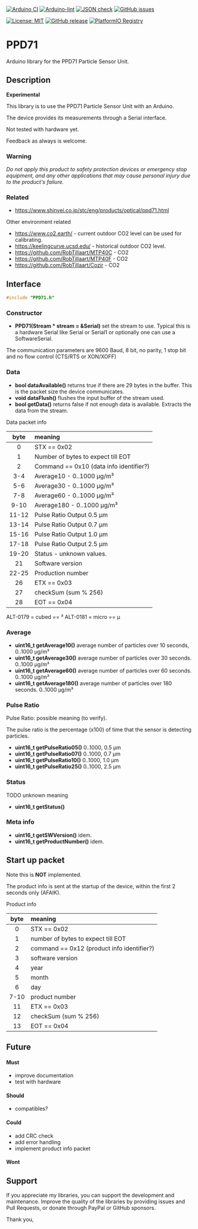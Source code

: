 
[![Arduino CI](https://github.com/RobTillaart/PPD71/workflows/Arduino%20CI/badge.svg)](https://github.com/marketplace/actions/arduino_ci)
[![Arduino-lint](https://github.com/RobTillaart/PPD71/actions/workflows/arduino-lint.yml/badge.svg)](https://github.com/RobTillaart/PPD71/actions/workflows/arduino-lint.yml)
[![JSON check](https://github.com/RobTillaart/PPD71/actions/workflows/jsoncheck.yml/badge.svg)](https://github.com/RobTillaart/PPD71/actions/workflows/jsoncheck.yml)
[![GitHub issues](https://img.shields.io/github/issues/RobTillaart/PPD71.svg)](https://github.com/RobTillaart/PPD71/issues)

[![License: MIT](https://img.shields.io/badge/license-MIT-green.svg)](https://github.com/RobTillaart/PPD71/blob/master/LICENSE)
[![GitHub release](https://img.shields.io/github/release/RobTillaart/PPD71.svg?maxAge=3600)](https://github.com/RobTillaart/PPD71/releases)
[![PlatformIO Registry](https://badges.registry.platformio.org/packages/robtillaart/library/PPD71.svg)](https://registry.platformio.org/libraries/robtillaart/PPD71)


# PPD71

Arduino library for the PPD71 Particle Sensor Unit.


## Description

**Experimental**

This library is to use the PPD71 Particle Sensor Unit with an Arduino.

The device provides its measurements through a Serial interface.

Not tested with hardware yet.

Feedback as always is welcome.


### Warning

_Do not apply this product to safety protection devices or emergency stop equipment, 
and any other applications that may cause personal injury due to the product's failure._


### Related

- https://www.shinyei.co.jp/stc/eng/products/optical/ppd71.html

Other environment related

- https://www.co2.earth/ - current outdoor CO2 level can be used for calibrating.
- https://keelingcurve.ucsd.edu/ - historical outdoor CO2 level.
- https://github.com/RobTillaart/MTP40C - CO2
- https://github.com/RobTillaart/MTP40F - CO2
- https://github.com/RobTillaart/Cozir - CO2


## Interface

```cpp
#include "PPD71.h"
```

### Constructor

- **PPD71(Stream \* stream = &Serial)** set the stream to use. 
Typical this is a hardware Serial like Serial or Serial1 or 
optionally one can use a SoftwareSerial.

The communication parameters are 9600 Baud, 8 bit, no parity,
1 stop bit and no flow control (CTS/RTS or XON/XOFF)


### Data

- **bool dataAvailable()** returns true if there are 29 bytes in the buffer.
This is the packet size the device communicates.
- **void dataFlush()** flushes the input buffer of the stream used.
- **bool getData()** returns false if not enough data is available.
Extracts the data from the stream.

Data packet info

|  byte  |  meaning  |
|:------:|:----------|
|   0    |  STX == 0x02
|   1    |  Number of bytes to expect till EOT
|   2    |  Command == 0x10  (data info identifier?)
|  3-4   |  Average10  - 0..1000 µg/m³
|  5-6   |  Average30  - 0..1000 µg/m³
|  7-8   |  Average60  - 0..1000 µg/m³
|  9-10  |  Average180 - 0..1000 µg/m³
|  11-12 |  Pulse Ratio Output 0.5 µm
|  13-14 |  Pulse Ratio Output 0.7 µm
|  15-16 |  Pulse Ratio Output 1.0 µm
|  17-18 |  Pulse Ratio Output 2.5 µm
|  19-20 |  Status - unknown values.
|   21   |  Software version
|  22-25 |  Production number
|   26   |  ETX == 0x03
|   27   |  checkSum (sum % 256)
|   28   |  EOT == 0x04


ALT-0179 = cubed == ³
ALT-0181 = micro == µ

### Average

- **uint16_t getAverage10()** average number of particles over 10 seconds, 0..1000 µg/m³
- **uint16_t getAverage30()** average number of particles over 30 seconds. 0..1000 µg/m³
- **uint16_t getAverage60()** average number of particles over 60 seconds. 0..1000 µg/m³
- **uint16_t getAverage180()** average number of particles over 180 seconds. 0..1000 µg/m³


### Pulse Ratio 

Pulse Ratio: possible meaning (to verify).

The pulse ratio is the percentage (x100) of time that the sensor is detecting particles.

- **uint16_t getPulseRatio05()** 0..1000, 0.5 µm
- **uint16_t getPulseRatio07()** 0..1000, 0.7 µm
- **uint16_t getPulseRatio10()** 0..1000, 1.0 µm
- **uint16_t getPulseRatio25()** 0..1000, 2.5 µm


### Status

TODO unknown meaning

- **uint16_t getStatus()**


### Meta info

- **uint16_t getSWVersion()** idem.
- **uint16_t getProductNumber()** idem.


## Start up packet

Note this is **NOT** implemented.

The product info is sent at the startup of the device, 
within the first 2 seconds only (AFAIK).

Product info

|  byte  |  meaning  |
|:------:|:----------|
|   0    |  STX == 0x02
|   1    |  number of bytes to expect till EOT
|   2    |  command == 0x12  (product info identifier?)
|   3    |  software version
|   4    |  year
|   5    |  month
|   6    |  day
|  7-10  |  product number
|   11   |  ETX == 0x03
|   12   |  checkSum (sum % 256)
|   13   |  EOT == 0x04


## Future

#### Must

- improve documentation
- test with hardware


#### Should

- compatibles?


#### Could

- add CRC check
- add error handling
- implement product info packet


#### Wont


## Support

If you appreciate my libraries, you can support the development and maintenance.
Improve the quality of the libraries by providing issues and Pull Requests, or
donate through PayPal or GitHub sponsors.

Thank you,


